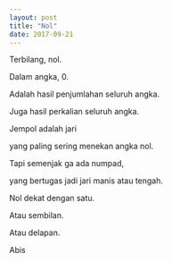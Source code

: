 ```yaml
---
layout: post
title: "Nol"
date: 2017-09-21
---
```


Terbilang, nol.

Dalam angka, 0.

Adalah hasil penjumlahan seluruh angka.

Juga hasil perkalian seluruh angka.


Jempol adalah jari

yang paling sering menekan angka nol.

Tapi semenjak ga ada numpad,

yang bertugas jadi jari manis atau tengah.


Nol dekat dengan satu.

Atau sembilan.

Atau delapan.


Abis
